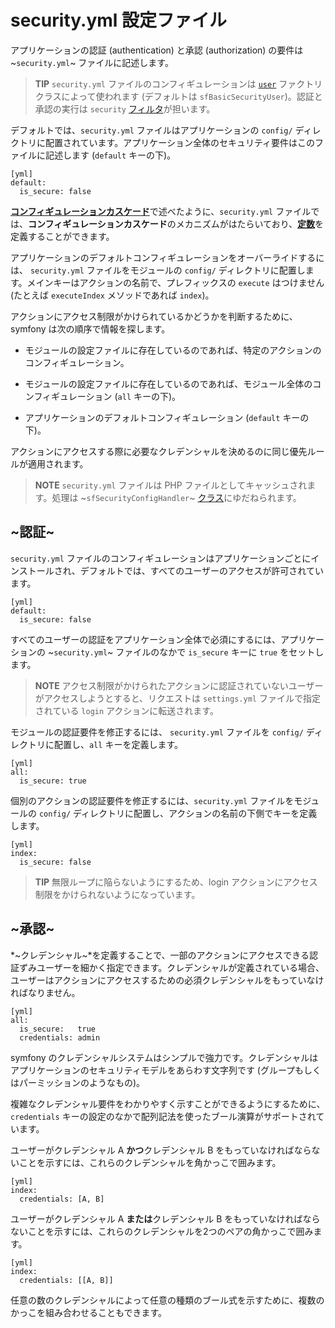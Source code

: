security.yml 設定ファイル
=========================

アプリケーションの認証 (authentication) と承認 (authorization) の要件は ~`security.yml`~ ファイルに記述します。

>**TIP**
>`security.yml` ファイルのコンフィギュレーションは [`user`](#chapter_05_user) ファクトリクラスによって使われます (デフォルトは `sfBasicSecurityUser`)。認証と承認の実行は `security` [フィルタ](#chapter_12_security)が担います。

デフォルトでは、`security.yml` ファイルはアプリケーションの `config/` ディレクトリに配置されています。アプリケーション全体のセキュリティ要件はこのファイルに記述します (`default` キーの下)。

    [yml]
    default:
      is_secure: false

[**コンフィギュレーションカスケード**](#chapter_03_configuration_cascade)で述べたように、`security.yml` ファイルでは、**コンフィギュレーションカスケード**のメカニズムがはたらいており、[**定数**](#chapter_03_constants)を定義することができます。

アプリケーションのデフォルトコンフィギュレーションをオーバーライドするには、 `security.yml` ファイルをモジュールの `config/` ディレクトリに配置します。メインキーはアクションの名前で、プレフィックスの `execute` はつけません (たとえば `executeIndex` メソッドであれば `index`)。

アクションにアクセス制限がかけられているかどうかを判断するために、symfony は次の順序で情報を探します。

  * モジュールの設定ファイルに存在しているのであれば、特定のアクションのコンフィギュレーション。

  * モジュールの設定ファイルに存在しているのであれば、モジュール全体のコンフィギュレーション (`all` キーの下)。

  * アプリケーションのデフォルトコンフィギュレーション (`default` キーの下)。

アクションにアクセスする際に必要なクレデンシャルを決めるのに同じ優先ルールが適用されます。

>**NOTE**
>`security.yml` ファイルは PHP ファイルとしてキャッシュされます。処理は ~`sfSecurityConfigHandler`~ [クラス](#chapter_14_config_handlers_yml)にゆだねられます。

~認証~
------

`security.yml` ファイルのコンフィギュレーションはアプリケーションごとにインストールされ、デフォルトでは、すべてのユーザーのアクセスが許可されています。

    [yml]
    default:
      is_secure: false

すべてのユーザーの認証をアプリケーション全体で必須にするには、アプリケーションの ~`security.yml`~ ファイルのなかで `is_secure` キーに `true` をセットします。
>**NOTE**
>アクセス制限がかけられたアクションに認証されていないユーザーがアクセスしようとすると、リクエストは `settings.yml` ファイルで指定されている `login` アクションに転送されます。

モジュールの認証要件を修正するには、 `security.yml` ファイルを `config/` ディレクトリに配置し、`all` キーを定義します。

    [yml]
    all:
      is_secure: true

個別のアクションの認証要件を修正するには、`security.yml` ファイルをモジュールの `config/` ディレクトリに配置し、アクションの名前の下側でキーを定義します。

    [yml]
    index:
      is_secure: false

>**TIP**
>無限ループに陥らないようにするため、login アクションにアクセス制限をかけられないようになっています。

~承認~
------

*~クレデンシャル~*を定義することで、一部のアクションにアクセスできる認証ずみユーザーを細かく指定できます。クレデンシャルが定義されている場合、ユーザーはアクションにアクセスするための必須クレデンシャルをもっていなければなりません。

    [yml]
    all:
      is_secure:   true
      credentials: admin

symfony のクレデンシャルシステムはシンプルで強力です。クレデンシャルはアプリケーションのセキュリティモデルをあらわす文字列です (グループもしくはパーミッションのようなもの)。

複雑なクレデンシャル要件をわかりやすく示すことができるようにするために、`credentials` キーの設定のなかで配列記法を使ったブール演算がサポートされています。

ユーザーがクレデンシャル A **かつ**クレデンシャル B をもっていなければならないことを示すには、これらのクレデンシャルを角かっこで囲みます。

    [yml]
    index:
      credentials: [A, B]

ユーザーがクレデンシャル A **または**クレデンシャル B をもっていなければならないことを示すには、これらのクレデンシャルを2つのペアの角かっこで囲みます。

    [yml]
    index:
      credentials: [[A, B]]

任意の数のクレデンシャルによって任意の種類のブール式を示すために、複数のかっこを組み合わせることもできます。
